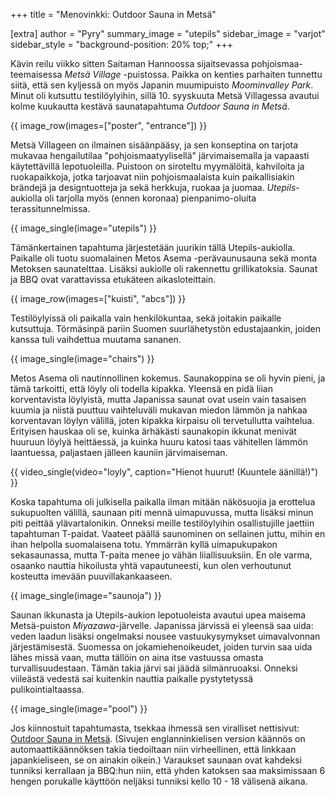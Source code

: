 +++
title = "Menovinkki: Outdoor Sauna in Metsä"

[extra]
author = "Pyry"
summary_image = "utepils"
sidebar_image = "varjot"
sidebar_style = "background-position: 20% top;"
+++

Kävin reilu viikko sitten Saitaman Hannoossa sijaitsevassa pohjoismaa-teemaisessa *Metsä Village* -puistossa. Paikka on kenties parhaiten tunnettu siitä, että sen kyljessä on myös Japanin muumipuisto *Moominvalley Park*. Minut oli kutsuttu testilöylyihin, sillä 10. syyskuuta Metsä Villagessa avautui kolme kuukautta kestävä saunatapahtuma *Outdoor Sauna in Metsä*.

<!-- more -->

{{ image_row(images=["poster", "entrance"]) }}

Metsä Villageen on ilmainen sisäänpääsy, ja sen konseptina on tarjota mukavaa hengailutilaa "pohjoismaatyylisellä" järvimaisemalla ja vapaasti käytettävillä lepotuoleilla. Puistoon on siroteltu myymälöitä, kahviloita ja ruokapaikkoja, jotka tarjoavat niin pohjoismaalaista kuin paikallisiakin brändejä ja designtuotteja ja sekä herkkuja, ruokaa ja juomaa. *Utepils*-aukiolla oli tarjolla myös (ennen koronaa) pienpanimo-oluita terassitunnelmissa.

{{ image_single(image="utepils") }}

Tämänkertainen tapahtuma järjestetään juurikin tällä Utepils-aukiolla. Paikalle oli tuotu suomalainen Metos Asema -perävaunusauna sekä monta Metoksen saunatelttaa. Lisäksi aukiolle oli rakennettu grillikatoksia. Saunat ja BBQ ovat varattavissa etukäteen aikasloteittain.

{{ image_row(images=["kuisti", "abcs"]) }}

Testilöylyissä oli paikalla vain henkilökuntaa, sekä joitakin paikalle kutsuttuja. Törmäsinpä pariin Suomen suurlähetystön edustajaankin, joiden kanssa tuli vaihdettua muutama sananen.

{{ image_single(image="chairs") }}

Metos Asema oli nautinnollinen kokemus. Saunakoppina se oli hyvin pieni, ja tämä tarkoitti, että löyly oli todella kipakka. Yleensä en pidä liian korventavista löylyistä, mutta Japanissa saunat ovat usein vain tasaisen kuumia ja niistä puuttuu vaihteluväli mukavan miedon lämmön ja nahkaa korventavan löylyn välillä, joten kipakka kirpaisu oli tervetullutta vaihtelua. Erityisen hauskaa oli se, kuinka ärhäkästi saunakopin ikkunat menivät huuruun löylyä heittäessä, ja kuinka huuru katosi taas vähitellen lämmön laantuessa, paljastaen jälleen kauniin järvimaiseman.

{{ video_single(video="loyly", caption="Hienot huurut! (Kuuntele äänillä!)") }}

Koska tapahtuma oli julkisella paikalla ilman mitään näkösuojia ja erottelua sukupuolten välillä, saunaan piti mennä uimapuvussa, mutta lisäksi minun piti peittää ylävartalonikin. Onneksi meille testilöylyihin osallistujille jaettiin tapahtuman T-paidat. Vaateet päällä saunominen on sellainen juttu, mihin en ihan helpolla suomalaisena totu. Ymmärrän kyllä uimapukupakon sekasaunassa, mutta T-paita menee jo vähän liiallisuuksiin. En ole varma, osaanko nauttia hikoilusta yhtä vapautuneesti, kun olen verhoutunut kosteutta imevään puuvillakankaaseen.

{{ image_single(image="saunoja") }}

Saunan ikkunasta ja Utepils-aukion lepotuoleista avautui upea maisema Metsä-puiston *Miyazawa*-järvelle. Japanissa järvissä ei yleensä saa uida: veden laadun lisäksi ongelmaksi nousee vastuukysymykset uimavalvonnan järjestämisestä. Suomessa on   jokamiehenoikeudet, joiden turvin saa uida lähes missä vaan, mutta tällöin on aina itse vastuussa omasta turvallisuudestaan. Tämän takia järvi sai jäädä silmänruoaksi. Onneksi viileästä vedestä sai kuitenkin nauttia paikalle pystytetyssä pulikointialtaassa.

{{ image_single(image="pool") }}

Jos kiinnostuit tapahtumasta, tsekkaa ihmessä sen viralliset nettisivut: [Outdoor Sauna in Metsä](https://metsa-hanno.com/event/16716/). (Sivujen englanninkielisen version käännös on automaattikäännöksen takia tiedoiltaan niin virheellinen, että linkkaan japankieliseen, se on ainakin oikein.) Varaukset saunaan ovat kahdeksi tunniksi kerrallaan ja BBQ:hun niin, että yhden katoksen saa maksimissaan 6 hengen porukalle käyttöön neljäksi tunniksi kello 10 - 18 välisenä aikana.